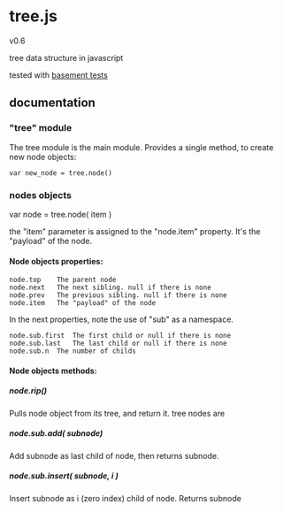 
# tree.js
v0.6

tree data structure in javascript

tested with [basement tests](http://nzonbi.github.com/blue-tree)

## documentation

### "tree" module

The tree module is the main module. Provides a single method, to create new node objects:

    var new_node = tree.node()

### nodes objects

   var node = tree.node( item )

the "item" parameter is assigned to the "node.item" property. It's the "payload" of the node.


#### Node objects properties:

	node.top	The parent node
	node.next	The next sibling. null if there is none
	node.prev	The previous sibling. null if there is none
	node.item	The "payload" of the node
	
In the next properties, note the use of "sub" as a namespace.

	node.sub.first	The first child or null if there is none
	node.sub.last	The last child or null if there is none
	node.sub.n	The number of childs

#### Node objects methods:

##### node.rip()
Pulls node object from its tree, and return it. tree nodes are

##### node.sub.add( subnode)		
Add subnode as last child of node, then returns subnode.

##### node.sub.insert( subnode, i )	
Insert subnode as i (zero index) child of node.
Returns subnode
					






